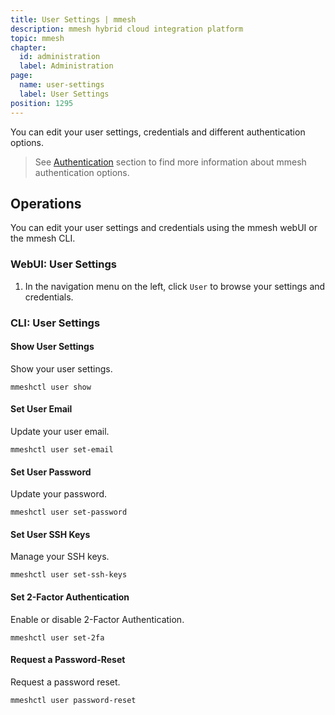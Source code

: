 ```yaml
---
title: User Settings | mmesh
description: mmesh hybrid cloud integration platform
topic: mmesh
chapter:
  id: administration
  label: Administration
page:
  name: user-settings
  label: User Settings
position: 1295
---
```


You can edit your user settings, credentials and different authentication options.

> See [Authentication](/docs/mmesh/iam/authentication) section to find more information about mmesh authentication options.

## Operations

You can edit your user settings and credentials using the mmesh webUI or the mmesh CLI.

### WebUI: User Settings

1. In the navigation menu on the left, click `User` to browse your settings and credentials.

### CLI: User Settings

#### Show User Settings

Show your user settings.

```shell
mmeshctl user show
```

#### Set User Email

Update your user email.

```shell
mmeshctl user set-email
```

#### Set User Password

Update your password.

```shell
mmeshctl user set-password
```

#### Set User SSH Keys

Manage your SSH keys.

```shell
mmeshctl user set-ssh-keys
```

#### Set 2-Factor Authentication

Enable or disable 2-Factor Authentication.

```shell
mmeshctl user set-2fa
```

#### Request a Password-Reset

Request a password reset.

```shell
mmeshctl user password-reset
```
